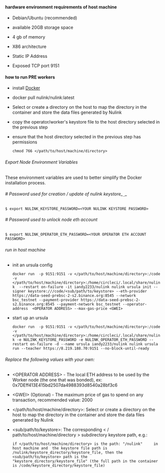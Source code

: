 
#### hardware environment requirements of host machine

* Debian/Ubuntu (recommended)

* available 20GB storage space

* 4 gb of memory

* X86 architecture

* Static IP Address

* Exposed TCP port 9151

#### how to run PRE workers

* install [Docker](https://docs.docker.com/install/)

* docker pull nulink/nulink:latest

* Select or create a directory on the host to map the directory in the container and store the data files generated by Nulink

* copy the operator/worker's keystore file to the host directory selected in the previous step

* ensure that the host directory selected in the previous step has permissions

  `chmod 766 </path/to/host/machine/directory>`

###### Export Node Environment Variables

These environment variables are used to better simplify the Docker installation process.


###### # Password used for creation / update of nulink keystore_`_`_

    $ export NULINK_KEYSTORE_PASSWORD=<YOUR NULINK KEYSTORE PASSWORD>


###### # Password used to unlock node eth account

    $ export NULINK_OPERATOR_ETH_PASSWORD=<YOUR OPERATOR ETH ACCOUNT PASSWORD>

###### run in host machine

* init an ursula config

  `docker run  -p 9151:9151 -v </path/to/host/machine/directory>:/code -v </path/to/host/machine/directory>:/home/circleci/.local/share/nulink  --restart on-failure -it iandy2233/nulink nulink ursula init --signer keystore:///code/<sub/path/to/keystore> --eth-provider https://data-seed-prebsc-2-s2.binance.org:8545 --network bsc_testnet --payment-provider https://data-seed-prebsc-2-s2.binance.org:8545 --payment-network bsc_testnet --operator-address  <OPERATOR ADDRESS> --max-gas-price <GWEI>`

* start up an ursula
  
  `docker run  -p 9151:9151 -v </path/to/host/machine/directory>:/code -v </path/to/host/machine/directory>:/home/circleci/.local/share/nulink -e NULINK_KEYSTORE_PASSWORD -e NULINK_OPERATOR_ETH_PASSWORD --restart on-failure -d --name ursula iandy2233/nulink nulink ursula run --teacher https://8.219.188.70:9151 --no-block-until-ready`


[//]: # (###### or run in the docker container)

[//]: # ()
[//]: # (* run docker container:)

[//]: # ()
[//]: # (  `docker run  -p 9151:9151 -v </path/to/host/machine/directory>:/code --restart on-failure -it iandy2233/nulink /bin/bash`)

[//]: # ()
[//]: # ()
[//]: # (* init an ursula config:)

[//]: # ()
[//]: # (  `nulink ursula init --signer keystore:///code/<subpath/to/keystore> --eth-provider https://data-seed-prebsc-2-s2.binance.org:8545 --network bsc_testnet --payment-provider https://data-seed-prebsc-2-s2.binance.org:8545 --payment-network bsc_testnet --operator-address  0x7DEff413E415bd2507da4988393d8540a28bf3c6 --max-gas-price 2000`)

[//]: # ()
[//]: # ()
[//]: # (* start up an ursula:)

[//]: # ()
[//]: # (  `nulink ursula run --teacher https://8.219.188.70:9151 --no-block-until-ready`)



###### Replace the following values with your own:

   * \<OPERATOR ADDRESS> - The local ETH address to be used by the Worker node (the one that was bonded), ex: 0x7DEff413E415bd2507da4988393d8540a28bf3c6

   * \<GWEI> (Optional) - The maximum price of gas to spend on any transaction, recommended value: 2000
  
   *  </path/to/host/machine/directory>:  Select or create a directory on the host to map the directory in the container and store the data files generated by Nulink

   *  <sub/path/to/keystore>: The corresponding < / path/to/host/machine/directory > subdirectory keystore path, e.g.: 
    
        `if </path/to/host/machine/directory> is the path: "/nulink"     in host machine and 
           the keystore file path is /nulink/keystore_directory/keystore_file,
         then the <sub/path/to/keystore> path is the "keystore_directory/keystore_file" (the full path in the container is /code/keystore_directory/keystore_file)`      

